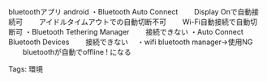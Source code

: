 bluetoothアプリ
android
・Bluetooth Auto Connect
　　Display Onで自動接続可
　　アイドルタイムアウトでの自動切断不可
　　Wi-Fi自動接続で自動切断可
・Bluetooth Tethering Manager
　　接続できない
・Auto Connect Bluetooth Devices
　　接続できない　
・wifi bluetooth manager→使用NG
　　bluetoothが自動でoffline ! になる


Tags:
  環境